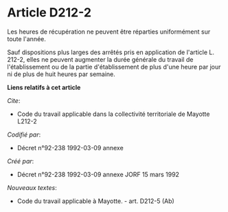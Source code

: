 # Article D212-2

Les heures de récupération ne peuvent être réparties uniformément sur toute l'année.

Sauf dispositions plus larges des arrêtés pris en application de l'article L. 212-2, elles ne peuvent augmenter la durée
générale du travail de l'établissement ou de la partie d'établissement de plus d'une heure par jour ni de plus de huit heures
par semaine.

**Liens relatifs à cet article**

_Cite_:

  - Code du travail applicable dans la collectivité territoriale de Mayotte L212-2

_Codifié par_:

  - Décret n°92-238 1992-03-09 annexe

_Créé par_:

  - Décret n°92-238 1992-03-09 annexe JORF 15 mars 1992

_Nouveaux textes_:

  - Code du travail applicable à Mayotte. - art. D212-5 (Ab)
